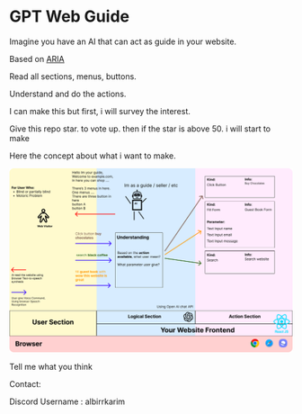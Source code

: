 # GPT Web Guide

Imagine you have an AI that can act as guide in your website. 

Based on [ARIA](https://developer.mozilla.org/en-US/docs/Web/Accessibility/ARIA/Attributes)

Read all sections, menus, buttons.

Understand and do the actions.

I can make this but first, i will survey the interest.

Give this repo star. to vote up. then if the star is above 50. i will start to make

Here the concept about what i want to make.

![Aa](./img/GPT-Web-Guide.png)


Tell me what you think

Contact:

Discord Username : albirrkarim